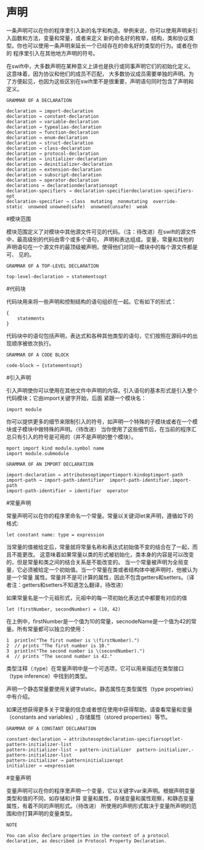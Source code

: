 # 声明

一条声明可以在你的程序里引入新的名字和构造。举例来说，你可以使用声明来引入函数和方法，变量和常量，或者来定义
新的命名好的枚举，结构，类和协议类型。你也可以使用一条声明来延长一个已经存在的命名好的类型的行为。或者在你的
程序里引入在其他地方声明的符号。

在swift中，大多数声明在某种意义上讲也是执行或同事声明它们的初始化定义。这意味着，因为协议和他们的成员不匹配，
大多数协议成员需要单独的声明。为了方便起见，也因为这些区别在swift里不是很重要，声明语句同时包含了声明和定义。

    GRAMMAR OF A DECLARATION

    declaration → import-declaration­
    declaration → constant-declaration­
    declaration → variable-declaration­
    declaration → typealias-declaration­
    declaration → function-declaration­
    declaration → enum-declaration­
    declaration → struct-declaration­
    declaration → class-declaration­
    declaration → protocol-declaration­
    declaration → initializer-declaration­
    declaration → deinitializer-declaration­
    declaration → extension-declaration­
    declaration → subscript-declaration­
    declaration → operator-declaration­
    declarations → declaration­declarations­opt­
    declaration-specifiers → declaration-specifier­declaration-specifiers­opt­
    declaration-specifier → class­  mutating­  nonmutating­  override­  static­  unowned­ unowned(safe)­  unowned(unsafe)­  weak­

#模块范围

模块范围定义了对模块中其他源文件可见的代码。（注：待改进）在swift的源文件中，最高级别的代码由零个或多个语句，
声明和表达组成。变量，常量和其他的声明语句在一个源文件的最顶级被声明，使得他们对同一模块中的每个源文件都是可、
见的。

    GRAMMAR OF A TOP-LEVEL DECLARATION

    top-level-declaration → statements­opt

#代码块

代码块用来将一些声明和控制结构的语句组织在一起。它有如下的形式：

    {
        statements
    }

代码块中的语句包括声明，表达式和各种其他类型的语句，它们按照在源码中的出现顺序被依次执行。

    GRAMMAR OF A CODE BLOCK

    code-block → {­statements­opt­}­

#引入声明

引入声明使你可以使用在其他文件中声明的内容。引入语句的基本形式是引入整个代码模块；它由import关键字开始，后面
紧跟一个模块名：
    
    import module

你可以提供更多的细节来限制引入的符号，如声明一个特殊的子模块或者在一个模块或子模块中做特殊的声明。（待改进）
当你使用了这些细节后，在当前的程序汇总只有引入的符号是可用的（并不是声明的整个模块）。

    mport import kind module.symbol name
    import module.submodule

    GRAMMAR OF AN IMPORT DECLARATION

    import-declaration → attributes­opt­import­import-kind­opt­import-path­
    import-path → import-path-identifier­  import-path-identifier­.­import-path­
    import-path-identifier → identifier­  operator­

#常量声明

常量声明可以在你的程序里命名一个常量。常量以关键词let来声明，遵循如下的格式:

    let constant name: type = expression

当常量的值被给定后，常量就将常量名称和表达式初始值不变的结合在了一起，而且不能更改。
这意味着如果常量以类的形式被初始化，类本身的内容是可以改变的，但是常量和类之间的结合关系是不能改变的。
当一个常量被声明为全局变量，它必须被给定一个初始值。当一个常量在类或者结构体中被声明时，他被认为是一个常量
属性。常量并不是可计算的属性，因此不包含getters和setters。（译者注：getters和setters不知道怎么翻译，待改进）

如果常量名是一个元祖形式，元祖中的每一项初始化表达式中都要有对应的值

    let (firstNumber, secondNumber) = (10, 42)

在上例中，firstNumber是一个值为10的常量，secnodeName是一个值为42的常量。所有常量都可以独立的使用：

    1  println("The first number is \(firstNumber).")
    2  // prints "The first number is 10."
    3  println("The second number is \(secondNumber).")
    4  // prints "The second number is 42."

类型注释（:type）在常量声明中是一个可选项，它可以用来描述在类型接口（type inference）中找到的类型。

声明一个静态常量要使用关键字static。静态属性在类型属性（type propetries）中有介绍。

如果还想获得更多关于常量的信息或者想在使用中获得帮助，请查看常量和变量（constants and variables）,
存储属性（stored properties）等节。

    GRAMMAR OF A CONSTANT DECLARATION

    constant-declaration → attributes­opt­declaration-specifiers­opt­let­pattern-initializer-list­
    pattern-initializer-list → pattern-initializer­  pattern-initializer­,­pattern-initializer-list­
    pattern-initializer → pattern­initializer­opt­
    initializer → =­expression

#变量声明

变量声明可以在你的程序里声明一个变量，它以关键字var来声明。根据声明变量类型和值的不同，如存储和计算
变量和属性，存储变量和属性观察，和静态变量属性，有着不同的声明形式。（待改进）
所使用的声明形式取决于变量所声明的范围和你打算声明的变量类型。

    NOTE

    You can also declare properties in the context of a protocol declaration, as described in Protocol Property Declaration.
 


